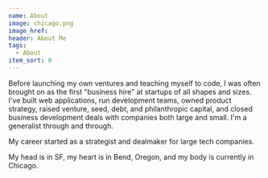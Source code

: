 ```yaml
---
name: About
image: chicago.png
image_href: 
header: About Me
tags:
  - About
item_sort: 0
---
```

Before launching my own ventures and teaching myself to code, I was often brought on as the first "business hire" at startups of all shapes and sizes. I've built web applications, run development teams, owned product strategy, raised venture, seed, debt, and philanthropic capital, and closed business development deals with companies both large and small. I'm a generalist through and through.

My career started as a strategist and dealmaker for large tech companies.

My head is in SF, my heart is in Bend, Oregon, and my body is currently in Chicago.